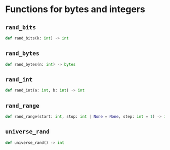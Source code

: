 # Functions for bytes and integers

## `rand_bits`

```py
def rand_bits(k: int) -> int
```


## `rand_bytes`

```py
def rand_bytes(n: int) -> bytes
```


## `rand_int`

```py
def rand_int(a: int, b: int) -> int
```

## `rand_range`

```py
def rand_range(start: int, stop: int | None = None, step: int = 1) -> int
```

## `universe_rand`

```py
def universe_rand() -> int
```
